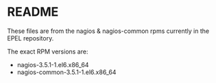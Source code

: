 # README

These files are from the nagios & nagios-common rpms
currently in the EPEL repository.

The exact RPM versions are:

* nagios-3.5.1-1.el6.x86_64
* nagios-common-3.5.1-1.el6.x86_64

